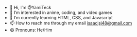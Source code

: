 - 👋 Hi, I’m @YamiTeck
- 👀 I’m interested in anime, coding, and video games
- 🌱 I’m currently learning HTML, CSS, and Javascript
- 📫 How to reach me through my email isaacjsj48@gmail.com
- 😄 Pronouns: He/Him
